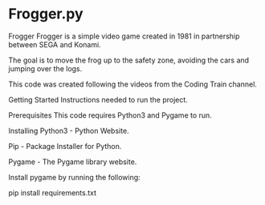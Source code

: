 # Frogger.py
Frogger
Frogger is a simple video game created in 1981 in partnership between SEGA and Konami.

The goal is to move the frog up to the safety zone, avoiding the cars and jumping over the logs.

This code was created following the videos from the Coding Train channel.

Getting Started
Instructions needed to run the project.

Prerequisites
This code requires Python3 and Pygame to run.

Installing
Python3 - Python Website.

Pip - Package Installer for Python.

Pygame - The Pygame library website.

Install pygame by running the following:

pip install requirements.txt